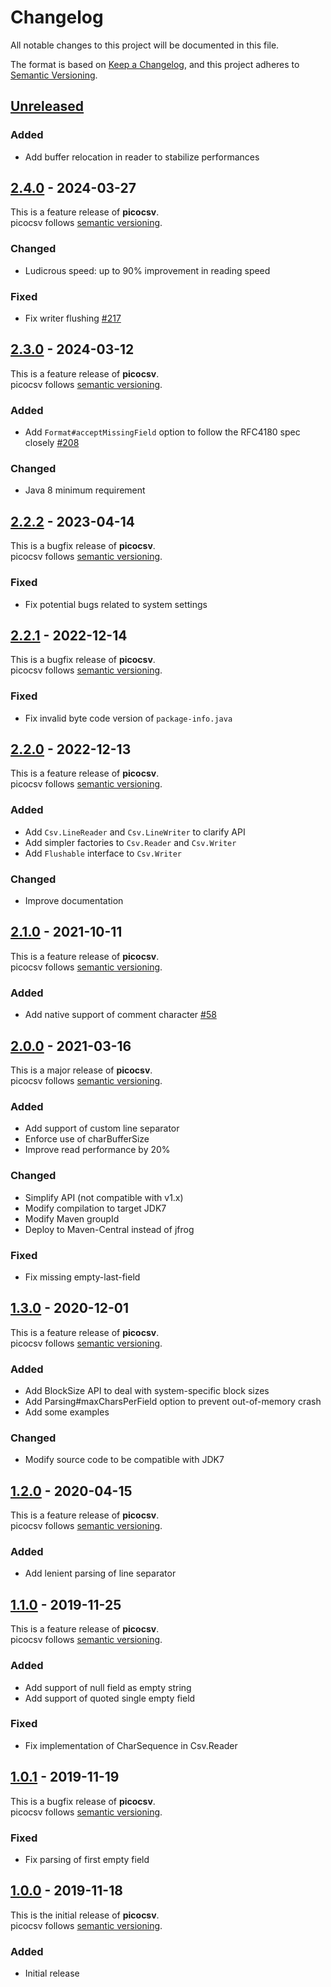 # Changelog

All notable changes to this project will be documented in this file.

The format is based on [Keep a Changelog](https://keepachangelog.com/en/1.0.0/),
and this project adheres to [Semantic Versioning](https://semver.org/spec/v2.0.0.html).

## [Unreleased]

### Added

- Add buffer relocation in reader to stabilize performances

## [2.4.0] - 2024-03-27

This is a feature release of **picocsv**.   
picocsv follows [semantic versioning](https://semver.org/).

### Changed

- Ludicrous speed: up to 90% improvement in reading speed

### Fixed

- Fix writer flushing [#217](https://github.com/nbbrd/picocsv/issues/217)

## [2.3.0] - 2024-03-12

This is a feature release of **picocsv**.   
picocsv follows [semantic versioning](https://semver.org/).

### Added

- Add `Format#acceptMissingField` option to follow the RFC4180 spec closely [#208](https://github.com/nbbrd/picocsv/issues/208)

### Changed

- Java 8 minimum requirement

## [2.2.2] - 2023-04-14

This is a bugfix release of **picocsv**.   
picocsv follows [semantic versioning](https://semver.org/).

### Fixed

- Fix potential bugs related to system settings

## [2.2.1] - 2022-12-14

This is a bugfix release of **picocsv**.   
picocsv follows [semantic versioning](https://semver.org/).

### Fixed

- Fix invalid byte code version of `package-info.java`

## [2.2.0] - 2022-12-13

This is a feature release of **picocsv**.   
picocsv follows [semantic versioning](https://semver.org/).

### Added

- Add `Csv.LineReader` and `Csv.LineWriter` to clarify API
- Add simpler factories to `Csv.Reader` and `Csv.Writer`
- Add `Flushable` interface to `Csv.Writer`

### Changed

- Improve documentation

## [2.1.0] - 2021-10-11

This is a feature release of **picocsv**.   
picocsv follows [semantic versioning](https://semver.org/).

### Added

- Add native support of comment character [#58](https://github.com/nbbrd/picocsv/issues/58)

## [2.0.0] - 2021-03-16

This is a major release of **picocsv**.   
picocsv follows [semantic versioning](https://semver.org/).

### Added

- Add support of custom line separator
- Enforce use of charBufferSize
- Improve read performance by 20%

### Changed

- Simplify API (not compatible with v1.x)
- Modify compilation to target JDK7
- Modify Maven groupId
- Deploy to Maven-Central instead of jfrog

### Fixed

- Fix missing empty-last-field

## [1.3.0] - 2020-12-01

This is a feature release of **picocsv**.   
picocsv follows [semantic versioning](https://semver.org/).

### Added

- Add BlockSize API to deal with system-specific block sizes
- Add Parsing#maxCharsPerField option to prevent out-of-memory crash
- Add some examples

### Changed

- Modify source code to be compatible with JDK7

## [1.2.0] - 2020-04-15

This is a feature release of **picocsv**.   
picocsv follows [semantic versioning](https://semver.org/).

### Added

- Add lenient parsing of line separator

## [1.1.0] - 2019-11-25

This is a feature release of **picocsv**.   
picocsv follows [semantic versioning](https://semver.org/).

### Added

- Add support of null field as empty string
- Add support of quoted single empty field

### Fixed

- Fix implementation of CharSequence in Csv.Reader

## [1.0.1] - 2019-11-19

This is a bugfix release of **picocsv**.   
picocsv follows [semantic versioning](https://semver.org/).

### Fixed

- Fix parsing of first empty field

## [1.0.0] - 2019-11-18

This is the initial release of **picocsv**.   
picocsv follows [semantic versioning](https://semver.org/).

### Added

- Initial release

[Unreleased]: https://github.com/nbbrd/picocsv/compare/v2.4.0...HEAD
[2.4.0]: https://github.com/nbbrd/picocsv/compare/v2.3.0...v2.4.0
[2.3.0]: https://github.com/nbbrd/picocsv/compare/v2.2.2...v2.3.0
[2.2.2]: https://github.com/nbbrd/picocsv/compare/v2.2.1...v2.2.2
[2.2.1]: https://github.com/nbbrd/picocsv/compare/v2.2.0...v2.2.1
[2.2.0]: https://github.com/nbbrd/picocsv/compare/v2.1.0...v2.2.0
[2.1.0]: https://github.com/nbbrd/picocsv/compare/v2.0.0...v2.1.0
[2.0.0]: https://github.com/nbbrd/picocsv/compare/v1.3.0...v2.0.0
[1.3.0]: https://github.com/nbbrd/picocsv/compare/v1.2.0...v1.3.0
[1.2.0]: https://github.com/nbbrd/picocsv/compare/v1.1.0...v1.2.0
[1.1.0]: https://github.com/nbbrd/picocsv/compare/v1.0.1...v1.1.0
[1.0.1]: https://github.com/nbbrd/picocsv/compare/v1.0.0...v1.0.1
[1.0.0]: https://github.com/nbbrd/picocsv/releases/tag/v1.0.0
